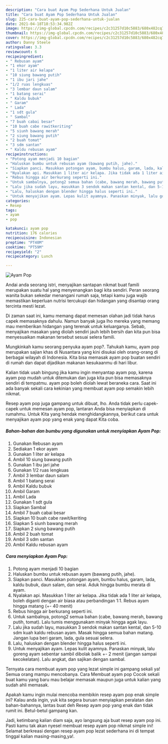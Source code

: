 ```yaml
---
description: "Cara buat Ayam Pop Sederhana Untuk Jualan"
title: "Cara buat Ayam Pop Sederhana Untuk Jualan"
slug: 225-cara-buat-ayam-pop-sederhana-untuk-jualan
date: 2021-04-18T18:53:34.982Z
image: https://img-global.cpcdn.com/recipes/c2c31257d10c5883/680x482cq70/ayam-pop-foto-resep-utama.jpg
thumbnail: https://img-global.cpcdn.com/recipes/c2c31257d10c5883/680x482cq70/ayam-pop-foto-resep-utama.jpg
cover: https://img-global.cpcdn.com/recipes/c2c31257d10c5883/680x482cq70/ayam-pop-foto-resep-utama.jpg
author: Danny Steele
ratingvalue: 3.3
reviewcount: 6
recipeingredient:
- " Rebusan ayam"
- "1 ekor ayam"
- "1 liter air kelapa"
- "10 siung bawang putih"
- "1 ibu jari jahe"
- "1/2 ruas lengkuas"
- "3 lembar daun salam"
- "1 batang serai"
- " Kaldu bubuk"
- " Garam"
- " Lada"
- "1 sdt gula"
- " Sambal"
- "7 buah cabai besar"
- "10 buah cabe rawitkeriting"
- "5 siunh bawang merah"
- "2 siung bawang putih"
- "2 buah tomat"
- "3 sdm santan"
- " Kaldu rebusan ayam"
recipeinstructions:
- "Potong ayam menjadi 10 bagian"
- "Haluskan bumbu untuk rebusan ayam (bawang putih, jahe)."
- "Siapkan panci. Masukkan potongan ayam, bumbu halus, garam, lada, kaldu bubuk, daun salam, dan serai. Aduk hingga bumbu merata di ayam."
- "Nyalakan api. Masukkan 1 liter air kelapa. Jika tidak ada 1 liter air kelapa, boleh diganti dengan air biasa atau perbandingan 1:1. Rebus ayam hingga matang (+- 40 menit)"
- "Rebus hingga air berkurang seperti ini."
- "Untuk sambalnya, potong2 semua bahan (cabe, bawang merah, bawang putih, tomat). Lalu tumis menggunakam minyak hingga agak layu."
- "Lalu jika sudah layu, masukkan 3 sendok makan santan kental, dan 5-10 sdm kuah kaldu rebusan ayam. Masak hingga semua bahan matang. Jangan lupa beri garam, lada, gula sesuai selera."
- "Lalu, haluskan dengan blender hingga halus seperti ini."
- "Untuk menyajikan ayam. Lepas kulit ayamnya. Panaskan minyak, lalu goreng ayam sebentar sambil dibolak balik +- 2 menit (jangan sampai kecokelatan). Lalu angkat, dan sajikan dengan sambal."
categories:
- Resep
tags:
- ayam
- pop

katakunci: ayam pop 
nutrition: 176 calories
recipecuisine: Indonesian
preptime: "PT40M"
cooktime: "PT59M"
recipeyield: "2"
recipecategory: Lunch

---
```



![Ayam Pop](https://img-global.cpcdn.com/recipes/c2c31257d10c5883/680x482cq70/ayam-pop-foto-resep-utama.jpg)

Andai anda seorang istri, menyajikan santapan nikmat buat famili merupakan suatu hal yang menyenangkan bagi kita sendiri. Peran seorang  wanita bukan sekedar menangani rumah saja, tetapi kamu juga wajib memastikan keperluan nutrisi tercukupi dan hidangan yang disantap orang tercinta mesti lezat.

Di zaman  saat ini, kamu memang dapat memesan olahan jadi tidak harus capek memasaknya dahulu. Namun banyak juga lho mereka yang memang mau memberikan hidangan yang terenak untuk keluarganya. Sebab, menyajikan masakan yang diolah sendiri jauh lebih bersih dan kita pun bisa menyesuaikan makanan tersebut sesuai selera famili. 



Mungkinkah kamu seorang penyuka ayam pop?. Tahukah kamu, ayam pop merupakan sajian khas di Nusantara yang kini disukai oleh orang-orang di berbagai wilayah di Indonesia. Kita bisa memasak ayam pop buatan sendiri di rumah dan dapat dijadikan makanan kesukaanmu di hari libur.

Kalian tidak usah bingung jika kamu ingin menyantap ayam pop, karena ayam pop mudah untuk ditemukan dan juga kita pun bisa memasaknya sendiri di tempatmu. ayam pop boleh diolah lewat beraneka cara. Saat ini ada banyak sekali cara kekinian yang membuat ayam pop semakin lebih nikmat.

Resep ayam pop juga gampang untuk dibuat, lho. Anda tidak perlu capek-capek untuk memesan ayam pop, lantaran Anda bisa menyiapkan di rumahmu. Untuk Kita yang hendak menghidangkannya, berikut cara untuk menyajikan ayam pop yang enak yang dapat Kita coba.

<!--inarticleads1-->

##### Bahan-bahan dan bumbu yang digunakan untuk menyiapkan Ayam Pop:

1. Gunakan  Rebusan ayam
1. Sediakan 1 ekor ayam
1. Gunakan 1 liter air kelapa
1. Ambil 10 siung bawang putih
1. Gunakan 1 ibu jari jahe
1. Gunakan 1/2 ruas lengkuas
1. Ambil 3 lembar daun salam
1. Ambil 1 batang serai
1. Ambil  Kaldu bubuk
1. Ambil  Garam
1. Ambil  Lada
1. Gunakan 1 sdt gula
1. Siapkan  Sambal
1. Ambil 7 buah cabai besar
1. Siapkan 10 buah cabe rawit/keriting
1. Siapkan 5 siunh bawang merah
1. Siapkan 2 siung bawang putih
1. Ambil 2 buah tomat
1. Ambil 3 sdm santan
1. Ambil  Kaldu rebusan ayam




<!--inarticleads2-->

##### Cara menyiapkan Ayam Pop:

1. Potong ayam menjadi 10 bagian
1. Haluskan bumbu untuk rebusan ayam (bawang putih, jahe).
1. Siapkan panci. Masukkan potongan ayam, bumbu halus, garam, lada, kaldu bubuk, daun salam, dan serai. Aduk hingga bumbu merata di ayam.
1. Nyalakan api. Masukkan 1 liter air kelapa. Jika tidak ada 1 liter air kelapa, boleh diganti dengan air biasa atau perbandingan 1:1. Rebus ayam hingga matang (+- 40 menit)
1. Rebus hingga air berkurang seperti ini.
1. Untuk sambalnya, potong2 semua bahan (cabe, bawang merah, bawang putih, tomat). Lalu tumis menggunakam minyak hingga agak layu.
1. Lalu jika sudah layu, masukkan 3 sendok makan santan kental, dan 5-10 sdm kuah kaldu rebusan ayam. Masak hingga semua bahan matang. Jangan lupa beri garam, lada, gula sesuai selera.
1. Lalu, haluskan dengan blender hingga halus seperti ini.
1. Untuk menyajikan ayam. Lepas kulit ayamnya. Panaskan minyak, lalu goreng ayam sebentar sambil dibolak balik +- 2 menit (jangan sampai kecokelatan). Lalu angkat, dan sajikan dengan sambal.




Ternyata cara membuat ayam pop yang lezat simple ini gampang sekali ya! Semua orang mampu mencobanya. Cara Membuat ayam pop Cocok sekali buat kamu yang baru mau belajar memasak maupun juga untuk kalian yang sudah ahli memasak.

Apakah kamu ingin mulai mencoba membikin resep ayam pop enak simple ini? Kalau anda ingin, yuk kita segera buruan menyiapkan peralatan dan bahan-bahannya, lantas buat deh Resep ayam pop yang enak dan tidak rumit ini. Betul-betul gampang kan. 

Jadi, ketimbang kalian diam saja, ayo langsung aja buat resep ayam pop ini. Pasti kamu tak akan nyesel membuat resep ayam pop nikmat simple ini! Selamat berkreasi dengan resep ayam pop lezat sederhana ini di tempat tinggal kalian masing-masing,ya!.

